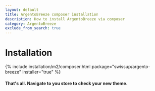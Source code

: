 ```yaml
---
layout: default
title: ArgentoBreeze composer installation
description: How to install ArgentoBreeze via composer
category: ArgentoBreeze
exclude_from_search: true
---
```


# Installation

{% include installation/m2/composer.html package="swissup/argento-breeze" installer="true" %}

#### That's all. Navigate to you store to check your new theme.

